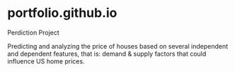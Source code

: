 # portfolio.github.io

Perdiction Project

Predicting and analyzing the price of houses based on several independent and dependent features, that is: demand & supply factors that could influence US home prices. 
